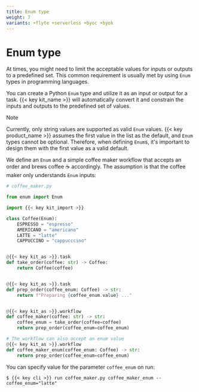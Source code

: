 ```yaml
---
title: Enum type
weight: 7
variants: +flyte +serverless +byoc +byok
---
```


# Enum type

At times, you might need to limit the acceptable values for inputs or outputs to a predefined set.
This common requirement is usually met by using `Enum` types in programming languages.

You can create a Python `Enum` type and utilize it as an input or output for a task.
{{< key kit_name >}} will automatically convert it and constrain the inputs and outputs to the predefined set of values.

> [!NOTE]
> Currently, only string values are supported as valid `Enum` values.
> {{< key product_name >}} assumes the first value in the list as the default, and `Enum` types cannot be optional.
> Therefore, when defining `Enum`s, it's important to design them with the first value as a valid default.

We define an `Enum` and a simple coffee maker workflow that accepts an order and brews coffee ☕️ accordingly.
The assumption is that the coffee maker only understands `Enum` inputs:

```python
# coffee_maker.py

from enum import Enum

import {{< key kit_import >}}

class Coffee(Enum):
    ESPRESSO = "espresso"
    AMERICANO = "americano"
    LATTE = "latte"
    CAPPUCCINO = "cappucccino"


@{{< key kit_as >}}.task
def take_order(coffee: str) -> Coffee:
    return Coffee(coffee)


@{{< key kit_as >}}.task
def prep_order(coffee_enum: Coffee) -> str:
    return f"Preparing {coffee_enum.value} ..."


@{{< key kit_as >}}.workflow
def coffee_maker(coffee: str) -> str:
    coffee_enum = take_order(coffee=coffee)
    return prep_order(coffee_enum=coffee_enum)

# The workflow can also accept an enum value
@{{< key kit_as >}}.workflow
def coffee_maker_enum(coffee_enum: Coffee) -> str:
    return prep_order(coffee_enum=coffee_enum)
```

You can specify value for the parameter `coffee_enum` on run:

```shell
$ {{< key cli >}} run coffee_maker.py coffee_maker_enum --coffee_enum="latte"
```

